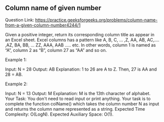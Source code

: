 ## Column name of given number

Question Link: https://practice.geeksforgeeks.org/problems/column-name-from-a-given-column-number4244/1

Given a positive integer, return its corresponding column title as appear in an Excel sheet.
Excel columns has a pattern like A, B, C, … ,Z, AA, AB, AC,…. ,AZ, BA, BB, … ZZ, AAA, AAB ….. etc. In other words, column 1 is named as “A”, column 2 as “B”, column 27 as “AA” and so on.

Example 1:

Input:
N = 28
Output: AB
Explanation: 1 to 26 are A to Z.
Then, 27 is AA and 28 = AB.

Example 2:

Input: 
N = 13
Output: M
Explanation: M is the 13th character of
alphabet.
Your Task:
You don't need to read input or print anything. Your task is to complete the function colName() which takes the column number N as input and returns the column name represented as a string.
Expected Time Complexity: O(LogN).
Expected Auxiliary Space: O(1).